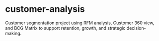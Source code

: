 # customer-analysis
Customer segmentation project using RFM analysis, Customer 360 view, and BCG Matrix to support retention, growth, and strategic decision-making.
